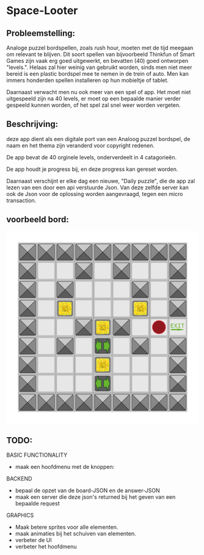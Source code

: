 # Space-Looter


## Probleemstelling:
Analoge puzzel bordspellen, zoals rush hour, moeten met de tijd meegaan om relevant te blijven. Dit soort spellen van bijvoorbeeld Thinkfun of Smart Games zijn vaak erg goed uitgewerkt, en bevatten (40) goed ontworpen "levels.". Helaas zal hier weinig van gebruikt worden, sinds men niet meer bereid is een plastic bordspel mee te nemen in de trein of auto. Men kan immers honderden spellen installeren op hun mobieltje of tablet. 

Daarnaast verwacht men nu ook meer van een spel of app. Het moet niet uitgespeeld zijn na 40 levels, er moet op een bepaalde manier verder gespeeld kunnen worden, of het spel zal snel weer worden vergeten. 

## Beschrijving:
deze app dient als een digitale port van een Analoog puzzel bordspel, de naam en het thema zijn veranderd voor copyright redenen. 

De app bevat de 40 orginele levels, onderverdeelt in 4 catagorieën.

De app houdt je progress bij, en deze progress kan gereset worden. 

Daarnaast verschijnt er elke dag een nieuwe, "Daily puzzle", die de app zal lezen van een door een api verstuurde Json. Van deze zelfde server kan ook de Json voor de oplossing worden aangevraagd, tegen een micro transaction. 

## voorbeeld bord:
![boardstate](https://raw.githubusercontent.com/josfeenstra/Space-Looter/master/doc/documentation/voorbeeld%20board.png)

## TODO: 
BASIC FUNCTIONALITY
- maak een hoofdmenu met de knoppen: 

BACKEND
- bepaal de opzet van de board-JSON en de answer-JSON
- maak een server die deze json's returned bij het geven van een bepaalde request 

GRAPHICS
- Maak betere sprites voor alle elementen.
- maak animaties bij het schuiven van elementen. 
- verbeter de UI
- verbeter het hoofdmenu





